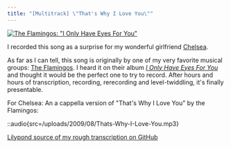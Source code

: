 ```yaml
---
title: "[Multitrack] \"That's Why I Love You\""
---
```


[![The Flamingos: "I Only Have Eyes For You"](/uploads/2009/08/1996-cd-coverbig-310.jpg "The Flamingos: I Only Have Eyes For You")](http://www.amazon.com/I-Only-Have-Eyes-You/dp/B000005MWW)

I recorded this song as a surprise for my wonderful girlfriend [Chelsea](http://www.chelseahollow.com).

As far as I can tell, this song is originally by one of my very favorite musical groups: [The Flamingos](http://en.wikipedia.org/wiki/The_Flamingos). I heard it on their album [_I Only Have Eyes For You_](http://www.amazon.com/I-Only-Have-Eyes-You/dp/B000005MWW) and thought it would be the perfect one to try to record. After hours and hours of transcription, recording, rerecording and level-twiddling, it's finally presentable.

For Chelsea: An a cappella version of "That's Why I Love You" by the Flamingos:

::audio{src=/uploads/2009/08/Thats-Why-I-Love-You.mp3}

[Lilypond source of my rough transcription on GitHub](https://github.com/captbaritone/eldredge-thats_why_i_love_you)
